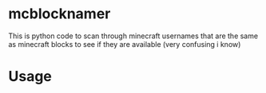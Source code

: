# mcblocknamer
This is python code to scan through minecraft usernames that are the same as minecraft blocks to see if they are available (very confusing i know)

# Usage
